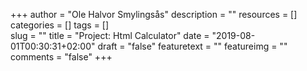 +++
author = "Ole Halvor Smylingsås"
description = ""
resources = []
categories = []
tags = []  
slug = ""
title = "Project: Html Calculator"
date = "2019-08-01T00:30:31+02:00"
draft = "false"
featuretext = ""
featureimg = ""
comments = "false"
+++


